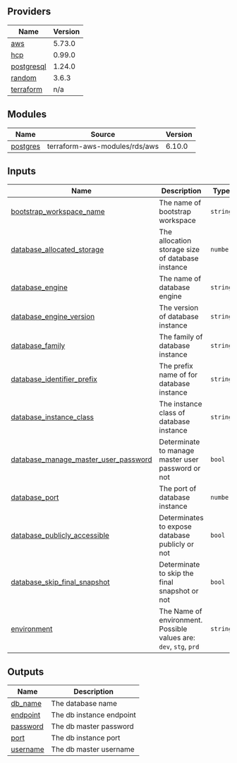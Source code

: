 <!-- BEGIN_TF_DOCS -->
## Providers

| Name | Version |
|------|---------|
| <a name="provider_aws"></a> [aws](#provider\_aws) | 5.73.0 |
| <a name="provider_hcp"></a> [hcp](#provider\_hcp) | 0.99.0 |
| <a name="provider_postgresql"></a> [postgresql](#provider\_postgresql) | 1.24.0 |
| <a name="provider_random"></a> [random](#provider\_random) | 3.6.3 |
| <a name="provider_terraform"></a> [terraform](#provider\_terraform) | n/a |

## Modules

| Name | Source | Version |
|------|--------|---------|
| <a name="module_postgres"></a> [postgres](#module\_postgres) | terraform-aws-modules/rds/aws | 6.10.0 |

## Inputs

| Name | Description | Type | Default | Required |
|------|-------------|------|---------|:--------:|
| <a name="input_bootstrap_workspace_name"></a> [bootstrap\_workspace\_name](#input\_bootstrap\_workspace\_name) | The name of bootstrap workspace | `string` | n/a | yes |
| <a name="input_database_allocated_storage"></a> [database\_allocated\_storage](#input\_database\_allocated\_storage) | The allocation storage size of database instance | `number` | `20` | no |
| <a name="input_database_engine"></a> [database\_engine](#input\_database\_engine) | The name of database engine | `string` | `"postgres"` | no |
| <a name="input_database_engine_version"></a> [database\_engine\_version](#input\_database\_engine\_version) | The version of database instance | `string` | `"16.4"` | no |
| <a name="input_database_family"></a> [database\_family](#input\_database\_family) | The family of database instance | `string` | `"postgres16"` | no |
| <a name="input_database_identifier_prefix"></a> [database\_identifier\_prefix](#input\_database\_identifier\_prefix) | The prefix name of for database instance | `string` | `"safepass-sentinel"` | no |
| <a name="input_database_instance_class"></a> [database\_instance\_class](#input\_database\_instance\_class) | The instance class of database instance | `string` | `"db.t3.micro"` | no |
| <a name="input_database_manage_master_user_password"></a> [database\_manage\_master\_user\_password](#input\_database\_manage\_master\_user\_password) | Determinate to manage master user password or not | `bool` | `false` | no |
| <a name="input_database_port"></a> [database\_port](#input\_database\_port) | The port of database instance | `number` | `5432` | no |
| <a name="input_database_publicly_accessible"></a> [database\_publicly\_accessible](#input\_database\_publicly\_accessible) | Determinates to expose database publicly or not | `bool` | `true` | no |
| <a name="input_database_skip_final_snapshot"></a> [database\_skip\_final\_snapshot](#input\_database\_skip\_final\_snapshot) | Determinate to skip the final snapshot or not | `bool` | `true` | no |
| <a name="input_environment"></a> [environment](#input\_environment) | The Name of environment. Possible values are: `dev`, `stg`, `prd` | `string` | `"dev"` | no |

## Outputs

| Name | Description |
|------|-------------|
| <a name="output_db_name"></a> [db\_name](#output\_db\_name) | The database name |
| <a name="output_endpoint"></a> [endpoint](#output\_endpoint) | The db instance endpoint |
| <a name="output_password"></a> [password](#output\_password) | The db master password |
| <a name="output_port"></a> [port](#output\_port) | The db instance port |
| <a name="output_username"></a> [username](#output\_username) | The db master username |
<!-- END_TF_DOCS -->

